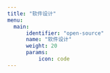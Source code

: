 ```yaml
---
title: "软件设计"
menu:
  main:
      identifier: "open-source"
      name: "软件设计"
      weight: 20
      params:
          icon: code
---
```


